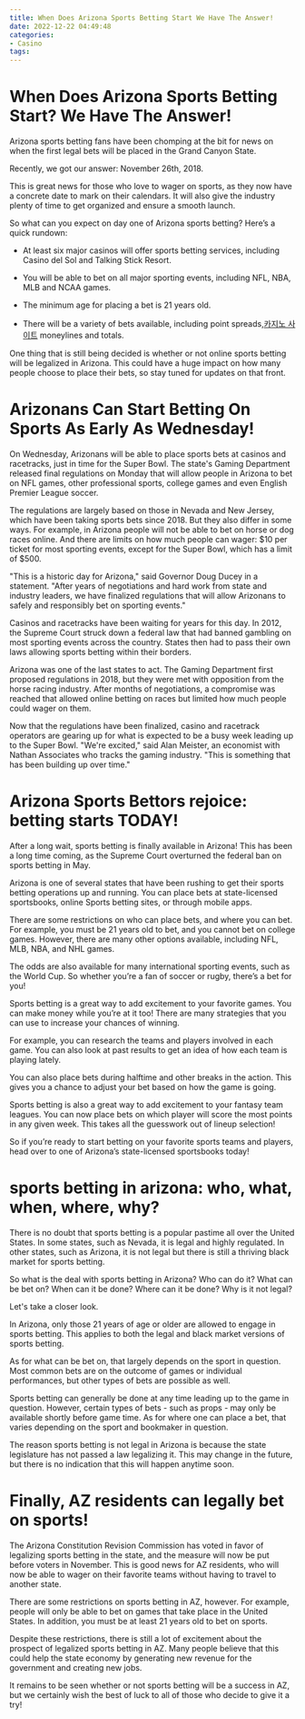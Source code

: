 ```yaml
---
title: When Does Arizona Sports Betting Start We Have The Answer!
date: 2022-12-22 04:49:48
categories:
- Casino
tags:
---
```



#  When Does Arizona Sports Betting Start? We Have The Answer!

Arizona sports betting fans have been chomping at the bit for news on when the first legal bets will be placed in the Grand Canyon State.

 Recently, we got our answer: November 26th, 2018.

This is great news for those who love to wager on sports, as they now have a concrete date to mark on their calendars. It will also give the industry plenty of time to get organized and ensure a smooth launch.

So what can you expect on day one of Arizona sports betting? Here’s a quick rundown:

* At least six major casinos will offer sports betting services, including Casino del Sol and Talking Stick Resort.

* You will be able to bet on all major sporting events, including NFL, NBA, MLB and NCAA games.

* The minimum age for placing a bet is 21 years old.

* There will be a variety of bets available, including point spreads,[카지노 사이트](https://choegocasino.com/) moneylines and totals.

One thing that is still being decided is whether or not online sports betting will be legalized in Arizona. This could have a huge impact on how many people choose to place their bets, so stay tuned for updates on that front.

#  Arizonans Can Start Betting On Sports As Early As Wednesday!

On Wednesday, Arizonans will be able to place sports bets at casinos and racetracks, just in time for the Super Bowl. The state's Gaming Department released final regulations on Monday that will allow people in Arizona to bet on NFL games, other professional sports, college games and even English Premier League soccer.

The regulations are largely based on those in Nevada and New Jersey, which have been taking sports bets since 2018. But they also differ in some ways. For example, in Arizona people will not be able to bet on horse or dog races online. And there are limits on how much people can wager: $10 per ticket for most sporting events, except for the Super Bowl, which has a limit of $500.

"This is a historic day for Arizona," said Governor Doug Ducey in a statement. "After years of negotiations and hard work from state and industry leaders, we have finalized regulations that will allow Arizonans to safely and responsibly bet on sporting events."

Casinos and racetracks have been waiting for years for this day. In 2012, the Supreme Court struck down a federal law that had banned gambling on most sporting events across the country. States then had to pass their own laws allowing sports betting within their borders.

Arizona was one of the last states to act. The Gaming Department first proposed regulations in 2018, but they were met with opposition from the horse racing industry. After months of negotiations, a compromise was reached that allowed online betting on races but limited how much people could wager on them.

Now that the regulations have been finalized, casino and racetrack operators are gearing up for what is expected to be a busy week leading up to the Super Bowl. "We're excited," said Alan Meister, an economist with Nathan Associates who tracks the gaming industry. "This is something that has been building up over time."

#  Arizona Sports Bettors rejoice: betting starts TODAY!

After a long wait, sports betting is finally available in Arizona! This has been a long time coming, as the Supreme Court overturned the federal ban on sports betting in May.

Arizona is one of several states that have been rushing to get their sports betting operations up and running. You can place bets at state-licensed sportsbooks, online Sports betting sites, or through mobile apps.

There are some restrictions on who can place bets, and where you can bet. For example, you must be 21 years old to bet, and you cannot bet on college games. However, there are many other options available, including NFL, MLB, NBA, and NHL games.

The odds are also available for many international sporting events, such as the World Cup. So whether you’re a fan of soccer or rugby, there’s a bet for you!

Sports betting is a great way to add excitement to your favorite games. You can make money while you’re at it too! There are many strategies that you can use to increase your chances of winning.

For example, you can research the teams and players involved in each game. You can also look at past results to get an idea of how each team is playing lately.

You can also place bets during halftime and other breaks in the action. This gives you a chance to adjust your bet based on how the game is going.

Sports betting is also a great way to add excitement to your fantasy team leagues. You can now place bets on which player will score the most points in any given week. This takes all the guesswork out of lineup selection!

So if you’re ready to start betting on your favorite sports teams and players, head over to one of Arizona’s state-licensed sportsbooks today!

#  sports betting in arizona: who, what, when, where, why?

There is no doubt that sports betting is a popular pastime all over the United States. In some states, such as Nevada, it is legal and highly regulated. In other states, such as Arizona, it is not legal but there is still a thriving black market for sports betting.

So what is the deal with sports betting in Arizona? Who can do it? What can be bet on? When can it be done? Where can it be done? Why is it not legal?

Let's take a closer look.

In Arizona, only those 21 years of age or older are allowed to engage in sports betting. This applies to both the legal and black market versions of sports betting.

As for what can be bet on, that largely depends on the sport in question. Most common bets are on the outcome of games or individual performances, but other types of bets are possible as well.

Sports betting can generally be done at any time leading up to the game in question. However, certain types of bets - such as props - may only be available shortly before game time. As for where one can place a bet, that varies depending on the sport and bookmaker in question.

The reason sports betting is not legal in Arizona is because the state legislature has not passed a law legalizing it. This may change in the future, but there is no indication that this will happen anytime soon.

#  Finally, AZ residents can legally bet on sports!

The Arizona Constitution Revision Commission has voted in favor of legalizing sports betting in the state, and the measure will now be put before voters in November. This is good news for AZ residents, who will now be able to wager on their favorite teams without having to travel to another state.

There are some restrictions on sports betting in AZ, however. For example, people will only be able to bet on games that take place in the United States. In addition, you must be at least 21 years old to bet on sports.

Despite these restrictions, there is still a lot of excitement about the prospect of legalized sports betting in AZ. Many people believe that this could help the state economy by generating new revenue for the government and creating new jobs.

It remains to be seen whether or not sports betting will be a success in AZ, but we certainly wish the best of luck to all of those who decide to give it a try!